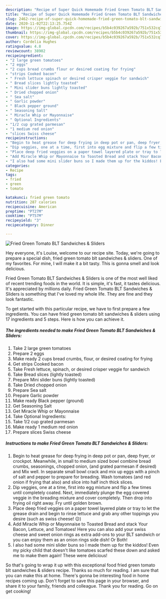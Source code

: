 ```yaml
---
description: "Recipe of Super Quick Homemade Fried Green Tomato BLT Sandwiches &amp;amp; Sliders"
title: "Recipe of Super Quick Homemade Fried Green Tomato BLT Sandwiches &amp;amp; Sliders"
slug: 2462-recipe-of-super-quick-homemade-fried-green-tomato-blt-sandwiches-and-amp-sliders
date: 2020-11-02T22:13:25.754Z
image: https://img-global.cpcdn.com/recipes/b5b4c039267a592b/751x532cq70/fried-green-tomato-blt-sandwiches-sliders-recipe-main-photo.jpg
thumbnail: https://img-global.cpcdn.com/recipes/b5b4c039267a592b/751x532cq70/fried-green-tomato-blt-sandwiches-sliders-recipe-main-photo.jpg
cover: https://img-global.cpcdn.com/recipes/b5b4c039267a592b/751x532cq70/fried-green-tomato-blt-sandwiches-sliders-recipe-main-photo.jpg
author: Cordelia Hughes
ratingvalue: 4.8
reviewcount: 38902
recipeingredient:
- "2 large green tomatoes"
- "2 eggs"
- "2 cups bread crumbs flour or desired coating for frying"
- "strips Cooked bacon"
- " Fresh lettuce spinach or desired crisper veggie for sandwich"
- " Bread slices lightly toasted"
- " Mini slider buns lightly toasted"
- " Dried chopped onion"
- " Sea salt"
- " Garlic powder"
- " Black pepper ground"
- " Seasoning Salt"
- " Miracle Whip or Mayonnaise"
- " Optional Ingredients"
- "1/2 cup grated parmesan"
- "1 medium red onion"
- "slices Swiss cheese"
recipeinstructions:
- "Begin to heat grease for deep frying in deep pot or pan, deep fryer, or crockpot. Meanwhile, in small to medium sized bowl combine bread crumbs, seasonings, chopped onion, (and grated parmesan if desired) and Mix well. In separate small bowl crack and mix up eggs with a pinch of salt and pepper to prepare for breading. Wash tomatoes (and red onion if frying that also) and slice into half inch thick slices."
- "Dip veggies, one at a time, first into egg mixture and flip a few times until completely coated. Next, immediately plunge the egg covered veggie in the breading mixture and cover completely. Then drop into frying oil right away. Fry until golden brown."
- "Place deep fried veggies on a paper towel layered plate or tray to let the grease drain and begin to rinse lettuce and grab any other toppings you desire (such as swiss cheese! 😉)"
- "Add Miracle Whip or Mayonnaise to Toasted Bread and stack Your Bacon, Lettuce, and Tomatoes! Here you can also add your swiss cheese and sweet onion rings as extra add-ons to your BLT sandwich or you can enjoy them as an onion rings side dish! Or Both!"
- "I also had some mini slider buns so I made them up for the kiddos! Even my picky child that doesn&#39;t like tomatoes scarfed these down and asked me to make them again! These were delicious!"
categories:
- Recipe
tags:
- fried
- green
- tomato

katakunci: fried green tomato 
nutrition: 287 calories
recipecuisine: American
preptime: "PT27M"
cooktime: "PT57M"
recipeyield: "3"
recipecategory: Dinner

---
```



![Fried Green Tomato BLT Sandwiches &amp; Sliders](https://img-global.cpcdn.com/recipes/b5b4c039267a592b/751x532cq70/fried-green-tomato-blt-sandwiches-sliders-recipe-main-photo.jpg)

Hey everyone, it's Louise, welcome to our recipe site. Today, we're going to prepare a special dish, fried green tomato blt sandwiches &amp; sliders. One of my favorites. For mine, I will make it a bit tasty. This is gonna smell and look delicious.



Fried Green Tomato BLT Sandwiches &amp; Sliders is one of the most well liked of recent trending foods in the world. It is simple, it's fast, it tastes delicious. It's appreciated by millions daily. Fried Green Tomato BLT Sandwiches &amp; Sliders is something that I've loved my whole life. They are fine and they look fantastic.


To get started with this particular recipe, we have to first prepare a few ingredients. You can have fried green tomato blt sandwiches &amp; sliders using 17 ingredients and 5 steps. Here is how you can achieve it.

<!--inarticleads1-->

##### The ingredients needed to make Fried Green Tomato BLT Sandwiches &amp; Sliders:

1. Take 2 large green tomatoes
1. Prepare 2 eggs
1. Make ready 2 cups bread crumbs, flour, or desired coating for frying
1. Get strips Cooked bacon
1. Take  Fresh lettuce, spinach, or desired crisper veggie for sandwich
1. Take  Bread slices (lightly toasted)
1. Prepare  Mini slider buns (lightly toasted)
1. Take  Dried chopped onion
1. Prepare  Sea salt
1. Prepare  Garlic powder
1. Make ready  Black pepper (ground)
1. Get  Seasoning Salt
1. Get  Miracle Whip or Mayonnaise
1. Take  Optional Ingredients:
1. Take 1/2 cup grated parmesan
1. Make ready 1 medium red onion
1. Prepare slices Swiss cheese




<!--inarticleads2-->

##### Instructions to make Fried Green Tomato BLT Sandwiches &amp; Sliders:

1. Begin to heat grease for deep frying in deep pot or pan, deep fryer, or crockpot. Meanwhile, in small to medium sized bowl combine bread crumbs, seasonings, chopped onion, (and grated parmesan if desired) and Mix well. In separate small bowl crack and mix up eggs with a pinch of salt and pepper to prepare for breading. Wash tomatoes (and red onion if frying that also) and slice into half inch thick slices.
1. Dip veggies, one at a time, first into egg mixture and flip a few times until completely coated. Next, immediately plunge the egg covered veggie in the breading mixture and cover completely. Then drop into frying oil right away. Fry until golden brown.
1. Place deep fried veggies on a paper towel layered plate or tray to let the grease drain and begin to rinse lettuce and grab any other toppings you desire (such as swiss cheese! 😉)
1. Add Miracle Whip or Mayonnaise to Toasted Bread and stack Your Bacon, Lettuce, and Tomatoes! Here you can also add your swiss cheese and sweet onion rings as extra add-ons to your BLT sandwich or you can enjoy them as an onion rings side dish! Or Both!
1. I also had some mini slider buns so I made them up for the kiddos! Even my picky child that doesn&#39;t like tomatoes scarfed these down and asked me to make them again! These were delicious!




So that's going to wrap it up with this exceptional food fried green tomato blt sandwiches &amp; sliders recipe. Thanks so much for reading. I am sure that you can make this at home. There's gonna be interesting food in home recipes coming up. Don't forget to save this page in your browser, and share it to your family, friends and colleague. Thank you for reading. Go on get cooking!
